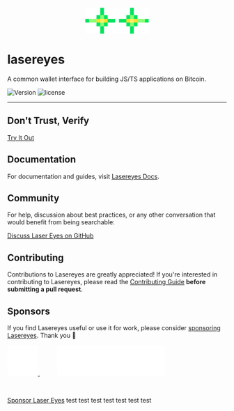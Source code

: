 <p align="center">
  <a href="https://lasereyesdocs.vercel.app/">
    <picture>
      <source media="(prefers-color-scheme: dark)" srcset="./lasereyes.png">
      <img alt="Laser Eyes" src="./lasereyes.png" width="auto" height="60">
    </picture>
  </a>
</p>

# lasereyes


A common wallet interface for building JS/TS applications on Bitcoin.

![Version](https://img.shields.io/npm/v/@omnisat/lasereyes)
![license](https://img.shields.io/github/license/omnisat/lasereyes.svg?style=flat-square)

---

## Don't Trust, Verify

[Try It Out](https://demo.lasereyes.build)

## Documentation

For documentation and guides, visit [Lasereyes Docs](https://lasereyes.build/).

## Community

For help, discussion about best practices, or any other conversation that would benefit from being searchable:



[Discuss Laser Eyes on GitHub](https://github.com/omnisat/lasereyes/discussions)

## Contributing

Contributions to Lasereyes are greatly appreciated! If you're interested in contributing to Lasereyes, please read the [Contributing Guide](https://wagmi.sh/dev/contributing) **before submitting a pull request**.

## Sponsors

If you find Lasereyes useful or use it for work, please consider [sponsoring Lasereyes](https://github.com/sponsors/omnisat). Thank you 🙏

<p>
<a href="https://www.utxo.management/" style="margin-right: 40px;">
  <picture>
    <source media="(prefers-color-scheme: dark)" srcset="./github/main/content/sponsors/utxo-dark-mode.svg">
    <img alt="UTXO Management" src="./github/main/content/sponsors/utxo-dark-mode.svg" width="auto" height="70">
  </picture>
</a>
<a href="https://satsventures.com/">
  <picture>
    <source media="(prefers-color-scheme: dark)" srcset="./github/main/content/sponsors/sat-ventures-dark-mode.svg">
    <img alt="Sats Ventures" src="./github/main/content/sponsors/sat-ventures-dark-mode.svg" width="auto" height="70">
  </picture>
</a>
</p>
<br>

[Sponsor Laser Eyes](https://github.com/sponsors/omnisat)
test
test
test
test
test
test
test
